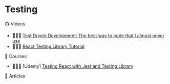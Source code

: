 # Testing

:tv: Videos
- 🌟🌟🌟 [Test Driven Development: The best way to code that I almost never use](https://www.youtube.com/watch?v=EH9Suo_J4Ks)
- 🌟🌟🌟 [React Testing Library Tutorial](https://www.youtube.com/watch?v=7dTTFW7yACQ&list=PL4cUxeGkcC9gm4_-5UsNmLqMosM-dzuvQ)

:movie_camera: Courses
- 🌟🌟🌟 [Udemy] [Testing React with Jest and Testing Library](https://www.udemy.com/course/react-testing-library/learn/)

:memo: Articles

